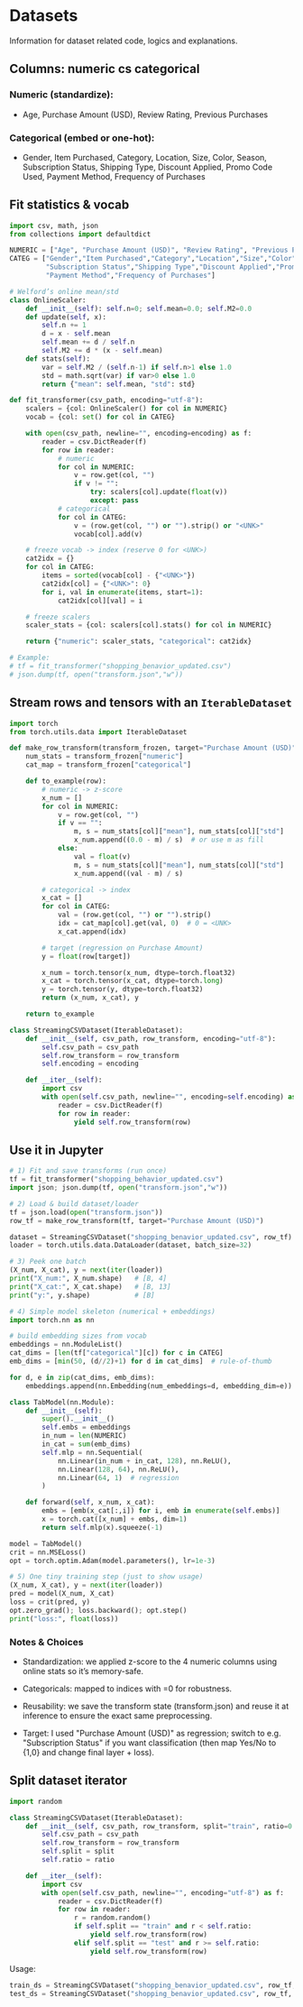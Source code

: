# Datasets
Information for dataset related code, logics and explanations.

## Columns: numeric cs categorical

### Numeric (standardize):
* Age, Purchase Amount (USD), Review Rating, Previous Purchases

### Categorical (embed or one-hot):
* Gender, Item Purchased, Category, Location, Size, Color, Season,
Subscription Status, Shipping Type, Discount Applied, Promo Code Used,
Payment Method, Frequency of Purchases

## Fit statistics & vocab 

```python
import csv, math, json
from collections import defaultdict

NUMERIC = ["Age", "Purchase Amount (USD)", "Review Rating", "Previous Purchases"]
CATEG = ["Gender","Item Purchased","Category","Location","Size","Color","Season",
         "Subscription Status","Shipping Type","Discount Applied","Promo Code Used",
         "Payment Method","Frequency of Purchases"]

# Welford’s online mean/std
class OnlineScaler:
    def __init__(self): self.n=0; self.mean=0.0; self.M2=0.0
    def update(self, x):
        self.n += 1
        d = x - self.mean
        self.mean += d / self.n
        self.M2 += d * (x - self.mean)
    def stats(self):
        var = self.M2 / (self.n-1) if self.n>1 else 1.0
        std = math.sqrt(var) if var>0 else 1.0
        return {"mean": self.mean, "std": std}

def fit_transformer(csv_path, encoding="utf-8"):
    scalers = {col: OnlineScaler() for col in NUMERIC}
    vocab = {col: set() for col in CATEG}

    with open(csv_path, newline="", encoding=encoding) as f:
        reader = csv.DictReader(f)
        for row in reader:
            # numeric
            for col in NUMERIC:
                v = row.get(col, "")
                if v != "":
                    try: scalers[col].update(float(v))
                    except: pass
            # categorical
            for col in CATEG:
                v = (row.get(col, "") or "").strip() or "<UNK>"
                vocab[col].add(v)

    # freeze vocab -> index (reserve 0 for <UNK>)
    cat2idx = {}
    for col in CATEG:
        items = sorted(vocab[col] - {"<UNK>"})
        cat2idx[col] = {"<UNK>": 0}
        for i, val in enumerate(items, start=1):
            cat2idx[col][val] = i

    # freeze scalers
    scaler_stats = {col: scalers[col].stats() for col in NUMERIC}

    return {"numeric": scaler_stats, "categorical": cat2idx}

# Example:
# tf = fit_transformer("shopping_benavior_updated.csv")
# json.dump(tf, open("transform.json","w"))
```

## Stream rows and tensors with an `IterableDataset`

```python
import torch
from torch.utils.data import IterableDataset

def make_row_transform(transform_frozen, target="Purchase Amount (USD)"):
    num_stats = transform_frozen["numeric"]
    cat_map = transform_frozen["categorical"]

    def to_example(row):
        # numeric -> z-score
        x_num = []
        for col in NUMERIC:
            v = row.get(col, "")
            if v == "":
                m, s = num_stats[col]["mean"], num_stats[col]["std"]
                x_num.append((0.0 - m) / s)  # or use m as fill
            else:
                val = float(v)
                m, s = num_stats[col]["mean"], num_stats[col]["std"]
                x_num.append((val - m) / s)

        # categorical -> index
        x_cat = []
        for col in CATEG:
            val = (row.get(col, "") or "").strip()
            idx = cat_map[col].get(val, 0)  # 0 = <UNK>
            x_cat.append(idx)

        # target (regression on Purchase Amount)
        y = float(row[target])

        x_num = torch.tensor(x_num, dtype=torch.float32)
        x_cat = torch.tensor(x_cat, dtype=torch.long)
        y = torch.tensor(y, dtype=torch.float32)
        return (x_num, x_cat), y

    return to_example

class StreamingCSVDataset(IterableDataset):
    def __init__(self, csv_path, row_transform, encoding="utf-8"):
        self.csv_path = csv_path
        self.row_transform = row_transform
        self.encoding = encoding

    def __iter__(self):
        import csv
        with open(self.csv_path, newline="", encoding=self.encoding) as f:
            reader = csv.DictReader(f)
            for row in reader:
                yield self.row_transform(row)
```

## Use it in Jupyter

```python
# 1) Fit and save transforms (run once)
tf = fit_transformer("shopping_behavior_updated.csv")
import json; json.dump(tf, open("transform.json","w"))

# 2) Load & build dataset/loader
tf = json.load(open("transform.json"))
row_tf = make_row_transform(tf, target="Purchase Amount (USD)")

dataset = StreamingCSVDataset("shopping_benavior_updated.csv", row_tf)
loader = torch.utils.data.DataLoader(dataset, batch_size=32)

# 3) Peek one batch
(X_num, X_cat), y = next(iter(loader))
print("X_num:", X_num.shape)   # [B, 4]
print("X_cat:", X_cat.shape)   # [B, 13]
print("y:", y.shape)           # [B]

# 4) Simple model skeleton (numerical + embeddings)
import torch.nn as nn

# build embedding sizes from vocab
embeddings = nn.ModuleList()
cat_dims = [len(tf["categorical"][c]) for c in CATEG]
emb_dims = [min(50, (d//2)+1) for d in cat_dims]  # rule-of-thumb

for d, e in zip(cat_dims, emb_dims):
    embeddings.append(nn.Embedding(num_embeddings=d, embedding_dim=e))

class TabModel(nn.Module):
    def __init__(self):
        super().__init__()
        self.embs = embeddings
        in_num = len(NUMERIC)
        in_cat = sum(emb_dims)
        self.mlp = nn.Sequential(
            nn.Linear(in_num + in_cat, 128), nn.ReLU(),
            nn.Linear(128, 64), nn.ReLU(),
            nn.Linear(64, 1)  # regression
        )

    def forward(self, x_num, x_cat):
        embs = [emb(x_cat[:,i]) for i, emb in enumerate(self.embs)]
        x = torch.cat([x_num] + embs, dim=1)
        return self.mlp(x).squeeze(-1)

model = TabModel()
crit = nn.MSELoss()
opt = torch.optim.Adam(model.parameters(), lr=1e-3)

# 5) One tiny training step (just to show usage)
(X_num, X_cat), y = next(iter(loader))
pred = model(X_num, X_cat)
loss = crit(pred, y)
opt.zero_grad(); loss.backward(); opt.step()
print("loss:", float(loss))
```

### Notes & Choices


* Standardization: we applied z-score to the 4 numeric columns using online stats so it’s memory-safe.

* Categoricals: mapped to indices with <UNK>=0 for robustness.

* Reusability: we save the transform state (transform.json) and reuse it at inference to ensure the exact same preprocessing.

* Target: I used "Purchase Amount (USD)" as regression; switch to e.g. "Subscription Status" if you want classification (then map Yes/No to {1,0} and change final layer + loss).

## Split dataset iterator

```python
import random

class StreamingCSVDataset(IterableDataset):
    def __init__(self, csv_path, row_transform, split="train", ratio=0.8):
        self.csv_path = csv_path
        self.row_transform = row_transform
        self.split = split
        self.ratio = ratio

    def __iter__(self):
        import csv
        with open(self.csv_path, newline="", encoding="utf-8") as f:
            reader = csv.DictReader(f)
            for row in reader:
                r = random.random()
                if self.split == "train" and r < self.ratio:
                    yield self.row_transform(row)
                elif self.split == "test" and r >= self.ratio:
                    yield self.row_transform(row)

```

Usage:
```python 
train_ds = StreamingCSVDataset("shopping_benavior_updated.csv", row_tf, split="train", ratio=0.8)
test_ds = StreamingCSVDataset("shopping_benavior_updated.csv", row_tf, split="test", ratio=0.8)
```


